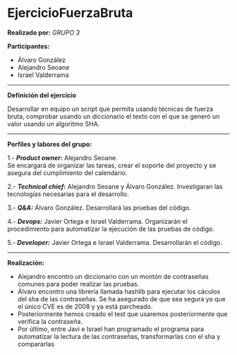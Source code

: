 # EjercicioFuerzaBruta

**Realizado por:** *GRUPO 3*  

**Participantes:**

- Álvaro González
- Alejandro Seoane
- Israel Valderrama

****

**Definición del ejercicio**  

Desarrollar en equipo un script que permita usando técnicas de fuerza bruta, comprobar usando un diccionario el texto con el que se generó un valor usando un algoritmo SHA.

****

**Perfiles y labores del grupo:**

1.- ***Product owner:*** Alejandro Seoane.   
Se encargará de organizar las tareas, crear el soporte del proyecto y se asegura del cumplimiento del calendario.

2.- ***Technical chief:*** Alejandro Seoane y Álvaro González. Investigaran las tecnologías necesarias para el desarrollo.   

3.- ***Q&A:*** Álvaro González. Desarrollará las pruebas del código.

4.- ***Devops:*** Javier Ortega e Israel Valderrama. Organizarán el procedimiento para automatizar la ejecución de las pruebas de código.

5.- ***Developer:*** Javier Ortega e Israel Valderrama. Desarrollarán el código.

****

**Realización:**

- Alejandro encontro un diccionario con un montón de contraseñas comunes para poder realizar las pruebas.
- Álvaro  encontro una librería llamada hashlib para ejecutar los cáculos del sha de las contraseñas. Se ha asegurado de que sea segura ya que el único CVE es de 2008 y ya está parcheado.
- Posteriormente hemos creado el test que usaremos posteriormente que verifica la contraseña.
- Por último, entre Javi e Israel han programado el programa para automatizar la lectura de las contraseñas, transformarlas con el sha y compararlas
